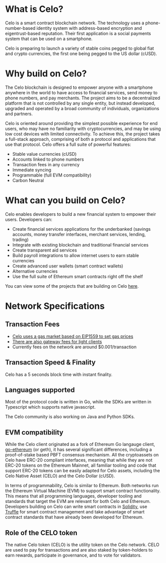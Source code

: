 # What is Celo?

Celo is a smart contract blockchain network. The technology uses a phone-number-based identity system with address-based encryption and eigentrust-based reputation. Their first application is a social payments system that can be used on a smartphone.

Celo is preparing to launch a variety of stable coins pegged to global fiat and crypto currencies, the first one being pegged to the US dollar (cUSD).

# Why build on Celo?

The Celo blockchain is designed to empower anyone with a smartphone anywhere in the world to have access to financial services, send money to phone numbers, and pay merchants. The project aims to be a decentralized platform that is not controlled by any single entity, but instead developed, upgraded and operated by a broad community of individuals, organizations and partners.

Celo is oriented around providing the simplest possible experience for end users, who may have no familiarity with cryptocurrencies, and may be using low cost devices with limited connectivity. To achieve this, the project takes a full-stack approach, comprising of both a protocol and applications that use that protocol. Celo offers a full suite of powerful features:

* Stable value currencies (cUSD)
* Accounts linked to phone numbers
* Transaction fees in any currency
* Immediate syncing
* Programmable (full EVM compatibility)
* Carbon Neutral

# What can you build on Celo?

Celo enables developers to build a new financial system to empower their users. Developers can:
* Create financial services applications for the underbanked (savings accounts, money transfer interfaces, merchant services, lending, trading)
* Integrate with existing blockchain and traditional financial services
* Create transparent aid services
* Build payroll integrations to allow internet users to earn stable currencies
* Create advanced user wallets (smart contract wallets) 
* Alternative currencies 
* Use the full suite of Ethereum smart contracts right off the shelf

You can view some of the projects that are building on Celo [here](https://docs.celo.org/developer-guide/overview/celo-dapp-gallery).

# Network Specifications

## Transaction Fees

* [Celo uses a gas market based on EIP1559 to set gas prices](https://docs.celo.org/celo-codebase/protocol/transactions/gas-pricing)
* [There are also gateway fees for light clients](https://docs.celo.org/celo-codebase/protocol/transactions/full-node-incentives)
* Currently fees on the network are around $0.001/transaction

## Transaction Speed & Finality

Celo has a 5 seconds block time with instant finality.

## Languages supported

Most of the protocol code is written in Go, while the SDKs are written in Typescript which supports native javascript.

The Celo community is also working on Java and Python SDKs.

## EVM compatibility

While the Celo client originated as a fork of Ethereum Go langauge client, [go-ethereum](https://github.com/ethereum/go-ethereum) (or geth), it has several significant differences, including a proof-of-stake based PBFT consensus mechanism. All the cryptoassets on Celo have ERC-20 compliant interfaces, meaning that while they are not ERC-20 tokens on the Ethereum Mainnet, all familiar tooling and code that support ERC-20 tokens can be easily adapted for Celo assets, including the Celo Native Asset (CELO) and the Celo Dollar (cUSD).

In terms of programmability, Celo is similar to Ethereum. Both networks run the Ethereum Virtual Machine (EVM) to support smart contract functionality. This means that all programming languages, developer tooling and standards that target the EVM are relevant for both Celo and Ethereum. Developers building on Celo can write smart contracts in [Solidity](https://solidity.readthedocs.io/en/latest/), use [Truffle](https://www.trufflesuite.com/) for smart contract management and take advantage of smart contract standards that have already been developed for Ethereum.

## Role of the CELO token

The native Celo token (CELO) is the utility token on the Celo network. CELO are used to pay for transactions and are also staked by token-holders to earn rewards, participate in governance, and to vote for validators.

